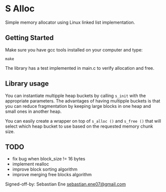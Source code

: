 # S Alloc

Simple memory allocator using Linux linked list implementation.

## Getting Started

Make sure you have gcc tools installed on your computer and type:

```
make
```

The library has a test implemented in main.c to verify allocation and free.

## Library usage

You can instantiate multipple heap buckets by calling ``` s_init ``` with the
appropriate parameters. The advantages of having multipple buckets is that
you can reduce fragmentation by keeping large blocks in one heap and small ones
in another heap.

You can easily create a wrapper on top of ``` s_alloc () ``` and
``` s_free () ``` that will select which heap bucket to use based on the
requested memory chunk size.

## TODO

- fix bug when block_size != 16 bytes
- implement realloc
- improve block sorting algorithm
- improve merging free blocks algorithm

Signed-off-by: Sebastian Ene <sebastian.ene07@gmail.com>
